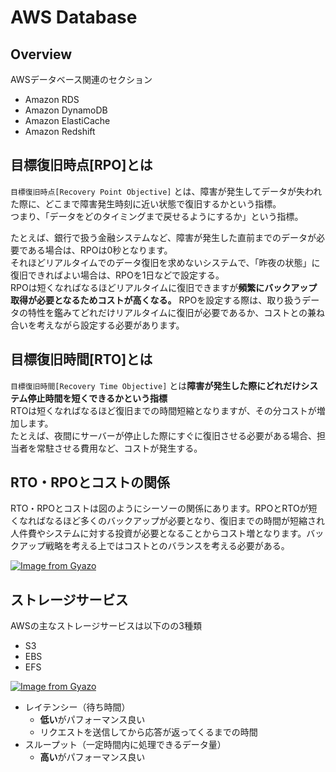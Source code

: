# AWS Database

## Overview

AWSデータベース関連のセクション

- Amazon RDS
- Amazon DynamoDB
- Amazon ElastiCache
- Amazon Redshift

## 目標復旧時点[RPO]とは

`目標復旧時点[Recovery Point Objective]` とは、障害が発生してデータが失われた際に、どこまで障害発生時刻に近い状態で復旧するかという指標。  
つまり、「データをどのタイミングまで戻せるようにするか」という指標。  

たとえば、銀行で扱う金融システムなど、障害が発生した直前までのデータが必要である場合は、RPOは0秒となります。  
それほどリアルタイムでのデータ復旧を求めないシステムで、「昨夜の状態」に復旧できればよい場合は、RPOを1日などで設定する。  
RPOは短くなればなるほどリアルタイムに復旧できますが**頻繁にバックアップ取得が必要となるためコストが高くなる。**
RPOを設定する際は、取り扱うデータの特性を鑑みてどれだけリアルタイムに復旧が必要であるか、コストとの兼ね合いを考えながら設定する必要があります。

## 目標復旧時間[RTO]とは

`目標復旧時間[Recovery Time Objective]` とは**障害が発生した際にどれだけシステム停止時間を短くできるかという指標**  
RTOは短くなればなるほど復旧までの時間短縮となりますが、その分コストが増加します。  
たとえば、夜間にサーバーが停止した際にすぐに復旧させる必要がある場合、担当者を常駐させる費用など、コストが発生する。

## RTO・RPOとコストの関係

RTO・RPOとコストは図のようにシーソーの関係にあります。RPOとRTOが短くなればなるほど多くのバックアップが必要となり、復旧までの時間が短縮され人件費やシステムに対する投資が必要となることからコスト増となります。バックアップ戦略を考える上ではコストとのバランスを考える必要がある。

[![Image from Gyazo](https://i.gyazo.com/1f060bb96e3701db5a2ef3d33297e3da.png)](https://gyazo.com/1f060bb96e3701db5a2ef3d33297e3da)

## ストレージサービス

AWSの主なストレージサービスは以下のの3種類

- S3
- EBS
- EFS

[![Image from Gyazo](https://i.gyazo.com/30544db6c32a2d12d692a5f6c27a51ba.png)](https://gyazo.com/30544db6c32a2d12d692a5f6c27a51ba)

- レイテンシー（待ち時間）
  - **低い**がパフォーマンス良い
  - リクエストを送信してから応答が返ってくるまでの時間
- スループット（一定時間内に処理できるデータ量）
  - **高い**がパフォーマンス良い
